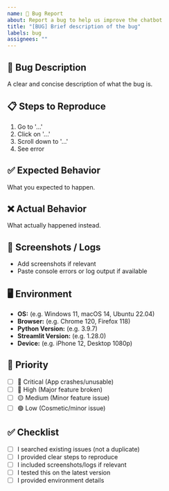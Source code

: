 ```yaml
---
name: 🐛 Bug Report
about: Report a bug to help us improve the chatbot
title: "[BUG] Brief description of the bug"
labels: bug
assignees: ""
---
```


## 🐛 Bug Description
A clear and concise description of what the bug is.

## 📋 Steps to Reproduce
1. Go to '...'
2. Click on '...'
3. Scroll down to '...'
4. See error

## ✅ Expected Behavior
What you expected to happen.

## ❌ Actual Behavior
What actually happened instead.

## 📸 Screenshots / Logs
- Add screenshots if relevant  
- Paste console errors or log output if available  

## 🖥 Environment
- **OS:** (e.g. Windows 11, macOS 14, Ubuntu 22.04)  
- **Browser:** (e.g. Chrome 120, Firefox 118)  
- **Python Version:** (e.g. 3.9.7)  
- **Streamlit Version:** (e.g. 1.28.0)  
- **Device:** (e.g. iPhone 12, Desktop 1080p)  

## 🎯 Priority
- [ ] 🚨 Critical (App crashes/unusable)  
- [ ] 🔴 High (Major feature broken)  
- [ ] 🟡 Medium (Minor feature issue)  
- [ ] 🟢 Low (Cosmetic/minor issue)  

## ✅ Checklist
- [ ] I searched existing issues (not a duplicate)  
- [ ] I provided clear steps to reproduce  
- [ ] I included screenshots/logs if relevant  
- [ ] I tested this on the latest version  
- [ ] I provided environment details  
